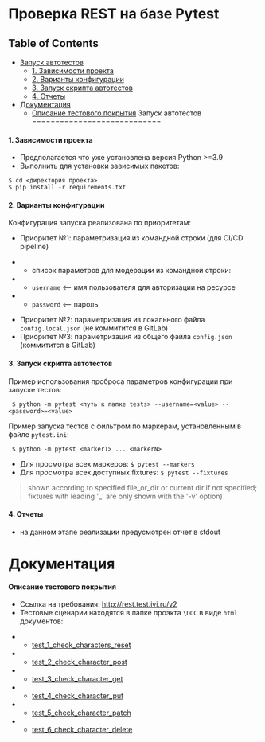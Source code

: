 Проверка REST на базе Pytest
============================

Table of Contents
-----------------
* [Запуск автотестов](#запуск-автотестов)
  * [1. Зависимости проекта](#1-зависимости-проекта)
  * [2. Варианты конфигурации](#2-варианты-конфигурации)
  * [3. Запуск скрипта автотестов](#3-запуск-скрипта-автотестов)
  * [4. Отчеты](#4-отчеты)
* [Документация](#Документация)
  * [Описание тестового покрытия](#описание-тестового-покрытия)
Запуск автотестов
============================
#### 1. Зависимости проекта
- Предполагается что уже установлена версия Python >=3.9
- Выполнить для установки зависимых пакетов:
```
$ cd <директория проекта>
$ pip install -r requirements.txt
```
#### 2. Варианты конфигурации
Конфигурация запуска реализована по приоритетам:
- Приоритет №1: параметризация из командной строки (для CI/CD pipeline)
 * * список параметров для модерации из командной строки:
 * * `username`  <-- имя пользователя для авторизации на ресурсе
 * * `password`  <-- пароль
- Приоритет №2: параметризация из локального файла `config.local.json` (не коммитится в GitLab)
- Приоритет №3: параметризация из общего файла `config.json` (коммитится в GitLab)
#### 3. Запуск скрипта автотестов
Пример использования проброса параметров конфигурации при запуске тестов:
```
 $ python -m pytest <путь к папке tests> --username=<value> --<password>=<valuе>
```
Пример запуска тестов с фильтром по маркерам, установленным в файле `pytest.ini`:
```
 $ python -m pytest <marker1> ... <markerN>
```
- Для просмотра всех маркеров: ```$ pytest --markers```
- Для просмотра всех доступных fixtures: ```$ pytest --fixtures```
> shown according to specified file_or_dir or current dir if not specified;
> fixtures with leading '_' are only shown with the '-v' option)

#### 4. Отчеты
- на данном этапе реализации предусмотрен отчет в stdout

Документация
============================
#### Описание тестового покрытия
- Ссылка на требования: http://rest.test.ivi.ru/v2
- Тестовые сценарии находятся в папке проэкта  ```\DOC``` в виде ```html``` документов:
 * * [test_1_check_characters_reset](https://github.com/sarzamas/pytest_rest_example/blob/master/DOC/test_1_check_characters_reset.html)
 * * [test_2_check_character_post](https://github.com/sarzamas/pytest_rest_example/blob/master/DOC/test_2_check_character_post.html)
 * * [test_3_check_character_get](https://github.com/sarzamas/pytest_rest_example/blob/master/DOC/test_3_check_character_get.html)
 * * [test_4_check_character_put](https://github.com/sarzamas/pytest_rest_example/blob/master/DOC/test_4_check_character_put.html)
 * * [test_5_check_character_patch](https://github.com/sarzamas/pytest_rest_example/blob/master/DOC/test_5_check_character_patch.html)
 * * [test_6_check_character_delete](https://github.com/sarzamas/pytest_rest_example/blob/master/DOC/test_6_check_character_delete.html)
